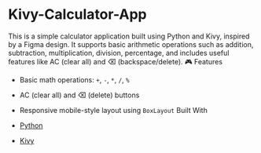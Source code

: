 # Kivy-Calculator-App
This is a simple calculator application built using Python and Kivy, inspired by a Figma design. It supports basic arithmetic operations such as addition, subtraction, multiplication, division, percentage, and includes useful features like AC (clear all) and ⌫ (backspace/delete).
🎮 Features

- Basic math operations: `+`, `-`, `*`, `/`, `%`
- AC (clear all) and ⌫ (delete) buttons
- Responsive mobile-style layout using `BoxLayout`
  Built With

- [Python](https://www.python.org/)
- [Kivy](https://kivy.org/#home)
